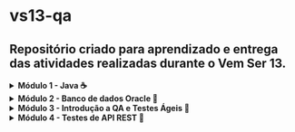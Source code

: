 # vs13-qa

## Repositório criado para aprendizado e entrega das atividades realizadas durante o Vem Ser 13.

<details>
  <summary><strong>Módulo 1 - Java ☕</strong></summary>

  - Aula 1 - Fundamentos da linguagem
  - Aula 2 - Laços, matrizes e arrays
  - Aula 3 - Programação Orientada a Objetos
  - Aula 4 - Construtores, Modificadores, Static, Herança e Interfaces
  - Aula 5 - OO e Collections
  - Aula 6 - Programação funcional
  - Aula 7 - ENUM e Exceptions
  - Aula 8 - String e Datas
</details>

<details>
  <summary><strong>Módulo 2 - Banco de dados Oracle 📑</strong></summary>

  - Aula 1 - Fundamentos
    - Conceitos básicos
    - SGBD
    - BD Relacional
    - Tabelas
    - Tipos de Dados
    - SQL DDL
    - SQL DML

  - Aula 2 - Relacionamentos
    - Modelagem de Dados
    - Ferramentas de Modelagem
    - Foreign Keys
    - Alter Table
    - Select

  - Aula 3 - Junções
    - UPDATE
    - DELETE
    - JOIN
    - UNION
    - EXISTS

  - Aula 4 - JDBC
    - Java Database Connectivity
    - Model View Controller (MVC)
</details>

<details>
  <summary><strong>Módulo 3 - Introdução a QA e Testes Ágeis 🚀</strong></summary>

  - Aula 1 - Teoria de QA
    - Conceitos básicos QA
    - vV&T
    - Soft/Hard Skills
    - Conceitos básicos de testes
    - Tipos de testes

  - Aula 2 - Teoria de QA
    - Técnica de testes
    - Testes baseado em XP
    - Casos de testes tradicional
    - Estratégias de testes e abordagem de testes

  - Aula 3 - Teoria de QA
    - Planejamento e Cenários de testes
    - Plano de teste
    - Casos de Teste

  - Aula 4 - Teoria QA
    - Estratégia de testes e abordagem de testes
    - QA Ágil
      - BDD
      - Escrita de cenários BDD
      - Gherkin
      - Cenários
      - Reports e Evidências
</details>

<details>
  <summary><strong>Módulo 4 - Testes de API REST 🤖</strong></summary>

  - Aula 1 - Introdução ao Teste de API REST
    - Conceitos básicos
    - Contratos e Documentação
    - Estratégias de testes

  - Aula 2 - Postman
    - Requisições
    - Ambientes e variáveis
    - Scripts

  - Aula 3 - Postman
    - Testes automatizados
    - Geração de relatórios com Newman

  - Aula 4 - REST Assured
    - Requisições
    - JUnit
    - Hamcrest
    - Contratos

  - Aula 5 - REST Assured
    - Serialização
    - Deserialização
    - Assertions

  - Aula 6 - REST Assured
    - Data Factory
      - Lombok e Faker
    - Client-test Model
    - Spec Builder
</details>
